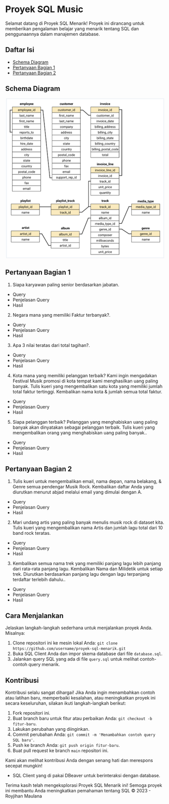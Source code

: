 # Proyek SQL Music

Selamat datang di Proyek SQL Menarik! Proyek ini dirancang untuk memberikan pengalaman belajar yang menarik tentang SQL dan penggunaannya dalam manajemen database.

## Daftar Isi

- [Schema Diagram](#schema-diagram)
- [Pertanyaan Bagian 1](#pertanyaan-bagian-1)
- [Pertanyaan Bagian 2](#pertanyaan-bagian-2)


## Schema Diagram

<!-- Project Header -->
<div align="center">
  <img src="https://github.com/Royjihan21/Data_Latihan_SQL_1_Music/blob/main/schema_diagram.png">
</div>

## Pertanyaan Bagian 1

1. Siapa karyawan paling senior berdasarkan jabatan.
  - Query
  - Penjelasan Query
  - Hasil

2. Negara mana yang memiliki Faktur terbanyak?.
  - Query
  - Penjelasan Query
  - Hasil

3. Apa 3 nilai teratas dari total tagihan?.
  - Query
  - Penjelasan Query
  - Hasil

4. Kota mana yang memiliki pelanggan terbaik? Kami ingin mengadakan Festival Musik promosi di kota    tempat kami menghasilkan uang paling banyak. Tulis kueri yang mengembalikan satu kota yang         memiliki jumlah total faktur tertinggi. Kembalikan nama kota & jumlah semua total faktur.
  - Query
  - Penjelasan Query
  - Hasil

5. Siapa pelanggan terbaik? Pelanggan yang menghabiskan uang paling banyak akan dinyatakan sebagai    pelanggan terbaik. Tulis kueri yang mengembalikan orang yang menghabiskan uang paling banyak..
  - Query
  - Penjelasan Query
  - Hasil
    
## Pertanyaan Bagian 2

1. Tulis kueri untuk mengembalikan email, nama depan, nama belakang, & Genre semua pendengar Musik    Rock. Kembalikan daftar Anda yang diurutkan menurut abjad melalui email yang dimulai dengan A.
  - Query
  - Penjelasan Query
  - Hasil

2. Mari undang artis yang paling banyak menulis musik rock di dataset kita. Tulis kueri yang          mengembalikan nama Artis dan jumlah lagu total dari 10 band rock teratas.
  - Query
  - Penjelasan Query
  - Hasil

3. Kembalikan semua nama trek yang memiliki panjang lagu lebih panjang dari rata-rata panjang         lagu. Kembalikan Nama dan Milidetik untuk setiap trek. Diurutkan berdasarkan panjang lagu          dengan lagu terpanjang terdaftar terlebih dahulu..
  - Query
  - Penjelasan Query
  - Hasil

## Cara Menjalankan

Jelaskan langkah-langkah sederhana untuk menjalankan proyek Anda. Misalnya:

1. Clone repositori ini ke mesin lokal Anda: `git clone https://github.com/username/proyek-sql-menarik.git`
2. Buka SQL Client Anda dan impor skema database dari file `database.sql`.
3. Jalankan query SQL yang ada di file `query.sql` untuk melihat contoh-contoh query menarik.

## Kontribusi

Kontribusi selalu sangat dihargai! Jika Anda ingin menambahkan contoh atau latihan baru, memperbaiki kesalahan, atau meningkatkan proyek ini secara keseluruhan, silakan ikuti langkah-langkah berikut:
1. Fork repositori ini.
2. Buat branch baru untuk fitur atau perbaikan Anda: `git checkout -b fitur-baru`.
3. Lakukan perubahan yang diinginkan.
4. Commit perubahan Anda: `git commit -m 'Menambahkan contoh query SQL baru'`.
5. Push ke branch Anda: `git push origin fitur-baru`.
6. Buat pull request ke branch `main` repositori ini.

Kami akan melihat kontribusi Anda dengan senang hati dan merespons secepat mungkin!
- SQL Client yang di pakai DBeaver untuk berinteraksi dengan database.

Terima kasih telah mengeksplorasi Proyek SQL Menarik ini! Semoga proyek ini membantu Anda meningkatkan pemahaman tentang SQL
© 2023 - Royjihan Maulana
